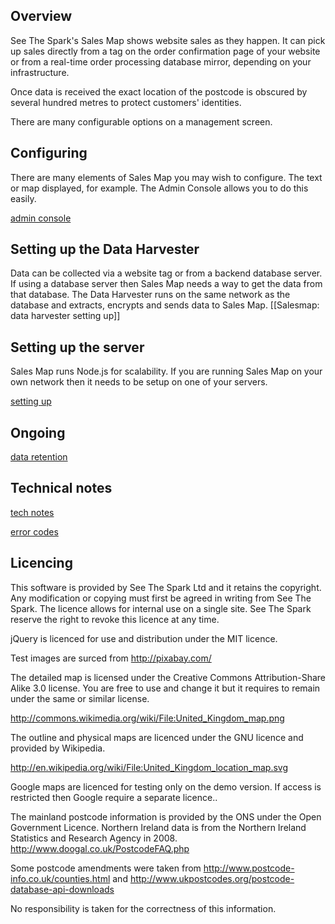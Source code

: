 Overview
--------

See The Spark's Sales Map shows website sales as they happen. It can pick up sales directly from a tag on the order confirmation page of your website or from a real-time order processing database mirror, depending on your infrastructure.

Once data is received the exact location of the postcode is obscured by several hundred metres to protect customers' identities.

There are many configurable options on a management screen.

Configuring
-----------

There are many elements of Sales Map you may wish to configure. The text or map displayed, for example. The Admin Console allows you to do this easily.

[admin console]

Setting up the Data Harvester
-----------------------------

Data can be collected via a website tag or from a backend database server. If using a database server then Sales Map needs a way to get the data from that database. The Data Harvester runs on the same network as the database and extracts, encrypts and sends data to Sales Map. [[Salesmap: data harvester setting up]]

Setting up the server
---------------------

Sales Map runs Node.js for scalability. If you are running Sales Map on your own network then it needs to be setup on one of your servers.

[setting up][1]

Ongoing
-------

[data retention]

Technical notes
---------------

[tech notes]

[error codes]

Licencing
---------

This software is provided by See The Spark Ltd and it retains the copyright. Any modification or copying must first be agreed in writing from See The Spark. The licence allows for internal use on a single site. See The Spark reserve the right to revoke this licence at any time.

jQuery is licenced for use and distribution under the MIT licence.

Test images are surced from <http://pixabay.com/>

The detailed map is licensed under the Creative Commons Attribution-Share Alike 3.0 license. You are free to use and change it but it requires to remain under the same or similar license.

<http://commons.wikimedia.org/wiki/File:United_Kingdom_map.png>

The outline and physical maps are licenced under the GNU licence and provided by Wikipedia.

<http://en.wikipedia.org/wiki/File:United_Kingdom_location_map.svg>

Google maps are licenced for testing only on the demo version. If access is restricted then Google require a separate licence..

The mainland postcode information is provided by the ONS under the Open Government Licence. Northern Ireland data is from the Northern Ireland Statistics and Research Agency in 2008. <http://www.doogal.co.uk/PostcodeFAQ.php>

Some postcode amendments were taken from <http://www.postcode-info.co.uk/counties.html> and <http://www.ukpostcodes.org/postcode-database-api-downloads>

No responsibility is taken for the correctness of this information.

  [admin console]: Sales_Map:admin_console "wikilink"
  [setting up]: Sales_Map:setting_up "wikilink"
  [1]: Sales_Map:setting_up_server "wikilink"
  [data retention]: Sales_Map:data_retention "wikilink"
  [tech notes]: Sales_Map:tech_notes "wikilink"
  [error codes]: Sales_Map:error_codes "wikilink"